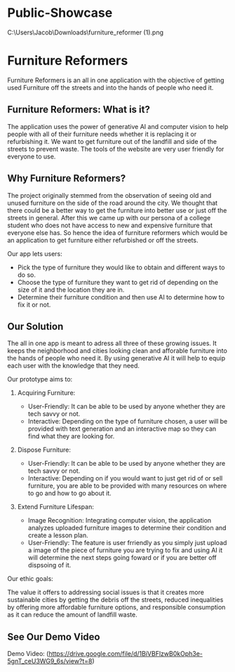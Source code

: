 # Public-Showcase
C:\Users\Jacob\Downloads\furniture_reformer (1).png
# Furniture Reformers

Furniture Reformers is an all in one application with the objective of getting used Furniture off the streets and into the hands of people who need it. 

## Furniture Reformers: What is it?

The application uses the power of generative AI and computer vision to help people with all of their furniture needs whether it is replacing it or refurbishing it. We want to get furniture out of the landfill and side of the streets to prevent waste. The tools of the website are very user friendly for everyone to use. 

## Why Furniture Reformers? 

The project originally stemmed from the observation of seeing old and unused furniture on the side of the road around the city. We thought that there could be a better way to get the furniture into better use or just off the streets in general. After this we came up with our persona of a college student who does not have access to new and expensive furniture that everyone else has. So hence the idea of furniture reformers which would be an application to get furniture either refurbished or off the streets. 

Our app lets users:
- Pick the type of furniture they would like to obtain and different ways to do so.
- Choose the type of furniture they want to get rid of depending on the size of it and the location they are in.
- Determine their furniture condition and then use AI to determine how to fix it or not.

## Our Solution

The all in one app is meant to adress all three of these growing issues. It keeps the neighborhood and cities looking clean and afforable furniture into the hands of people who need it. By using generative AI it will help to equip each user with the knowledge that they need. 

Our prototype aims to:

1. Acquiring Furniture:
   - User-Friendly: It can be able to be used by anyone whether they are tech savvy or not. 
   - Interactive: Depending on the type of furniture chosen, a user will be provided with text generation and an interactive map so they can find what they are looking for.
   
2. Dispose Furniture:
   - User-Friendly: It can be able to be used by anyone whether they are tech savvy or not. 
   - Interactive: Depending on if you would want to just get rid of or sell furniture, you are able to be provided with many resources on where to go and how to go about it.

3. Extend Furniture Lifespan:
   - Image Recognition: Integrating computer vision, the application analyzes uploaded furniture images to determine their condition and create a lesson plan. 
   - User-Friendly: The feature is user frriendly as you simply just upload a image of the piece of furniture you are trying to fix and using AI it will determine the next steps going foward or if you are better off dispsoing of it. 


Our ethic goals:

The value it offers to addressing social issues is that it creates more sustainable cities by getting the debris off the streets, reduced inequalities by offering more affordable furniture options, and responsible consumption as it can reduce the amount of landfill waste. 

## See Our Demo Video
Demo Video: (https://drive.google.com/file/d/1BiVBFlzwB0kOph3e-5gnT_ceU3WG9_6s/view?t=8)
